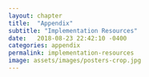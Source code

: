 ```yaml
---
layout: chapter
title:  "Appendix"
subtitle: "Implementation Resources"
date:   2018-08-23 22:42:10 -0400
categories: appendix
permalink: implementation-resources
image: assets/images/posters-crop.jpg
---
```

